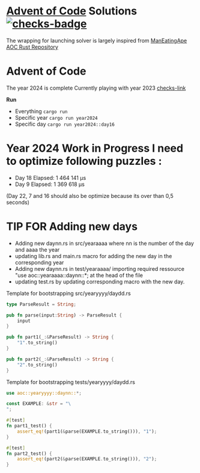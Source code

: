 # [Advent of Code] Solutions [![checks-badge]][checks-link]

The wrapping for launching solver is largely inspired 
from [ManEatingApe AOC Rust Repository]

# Advent of Code 

The year 2024 is complete 
Currently playing with year 2023 [checks-link]

**Run**
* Everything `cargo run`
* Specific year `cargo run year2024`
* Specific day `cargo run year2024::day16`


# Year 2024 Work in Progress I need to optimize following puzzles : 

* Day 18  Elapsed:  1 464 141 μs
* Day  9  Elapsed:  1 369 618 μs

(Day 22, 7 and 16 should also be optimize because its over than 0,5 seconds)

# TIP FOR Adding new days 

* Adding new daynn.rs in src/yearaaaa where nn is the number of the day and aaaa the year
* updating lib.rs and main.rs macro for adding the new day in the corresponding year
* Adding new daynn.rs in test/yearaaaa/ importing required ressource "use aoc::yearaaaa::daynn::*; at the head of the file
* updating test.rs by updating corresponding macro with the new day.

Template for bootstrapping src/yearyyyy/daydd.rs
``` Rust
type ParseResult = String;

pub fn parse(input:String) -> ParseResult {
    input
}

pub fn part1(_:&ParseResult) -> String {
    "1".to_string()
}

pub fn part2(_:&ParseResult) -> String {
    "2".to_string()
}
```

Template for bootstrapping tests/yearyyyy/daydd.rs

``` Rust
use aoc::yearyyyy::daynn::*;

const EXAMPLE: &str = "\
";

#[test]
fn part1_test() {
    assert_eq!(part1(&parse(EXAMPLE.to_string())), "1");
}

#[test]
fn part2_test() {
    assert_eq!(part2(&parse(EXAMPLE.to_string())), "2");
}
```

[ManEatingApe AOC Rust Repository]: https://github.com/maneatingape/advent-of-code-rust
[checks-badge]: https://img.shields.io/github/actions/workflow/status/brodier/rust_aoc/rust.yml?label=checks
[checks-link]: https://github.com/brodier/rust_aoc/actions/workflows/rust.yml
[Advent of Code]: https://adventofcode.com
